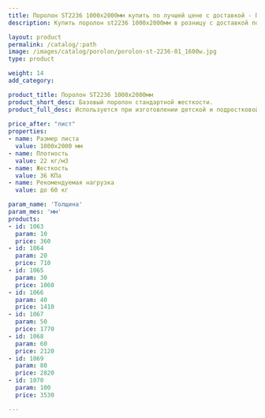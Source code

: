 ```yaml
---
title: Поролон ST2236 1000х2000мм купить по лучшей цене с доставкой - Поролоныч
description: Купить поролон st2236 1000х2000мм в розницу с доставкой по Москве в интернет-магазине Поролоныча.

layout: product
permalink: /catalog/:path
image: /images/catalog/porolon/porolon-st-2236-01_1600w.jpg
type: product

weight: 14
add_category: 

product_title: Поролон ST2236 1000х2000мм
product_short_desc: Базовый поролон стандартной жесткости.
product_full_desc: Используется при изготовлении детской и подростковой мебели, подушек, подлокотников, спинок.
        
price_after: "лист"
properties:
- name: Размер листа
  value: 1000х2000 мм
- name: Плотность
  value: 22 кг/м3
- name: Жесткость
  value: 36 КПа
- name: Рекомендуемая нагрузка
  value: до 60 кг

param_name: 'Толщина'
param_mes: 'мм'
products:
- id: 1063
  param: 10
  price: 360
- id: 1064
  param: 20
  price: 710
- id: 1065
  param: 30
  price: 1060
- id: 1066
  param: 40
  price: 1410
- id: 1067
  param: 50
  price: 1770
- id: 1068
  param: 60
  price: 2120
- id: 1069
  param: 80
  price: 2820
- id: 1070
  param: 100
  price: 3530

---
```

